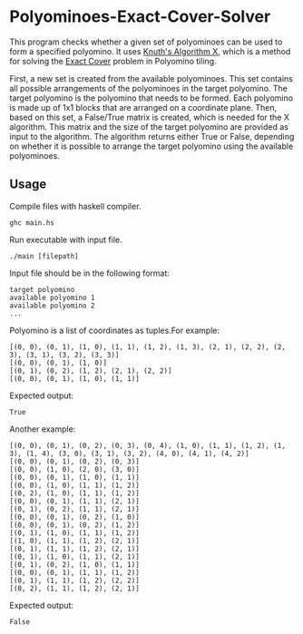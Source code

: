 # Polyominoes-Exact-Cover-Solver

This program checks whether a given set of polyominoes can be used to form a specified polyomino. It uses [Knuth's Algorithm X](https://en.wikipedia.org/wiki/Knuth%27s_Algorithm_X), which is a method for solving the [Exact Cover](https://en.wikipedia.org/wiki/Exact_cover) problem in Polyomino tiling.

First, a new set is created from the available polyominoes. This set contains all possible arrangements of the polyominoes in the target polyomino. The target polyomino is the polyomino that needs to be formed. Each polyomino is made up of 1x1 blocks that are arranged on a coordinate plane. Then, based on this set, a False/True matrix is created, which is needed for the X algorithm. This matrix and the size of the target polyomino are provided as input to the algorithm. The algorithm returns either True or False, depending on whether it is possible to arrange the target polyomino using the available polyominoes.

## Usage
Compile files with haskell compiler.
```
ghc main.hs
```

Run executable with input file.
```
./main [filepath]
```

Input file should be in the following format:
```
target polyomino
available polyomino 1
available polyomino 2
...
```

Polyomino is a list of coordinates as tuples.For example:
```
[(0, 0), (0, 1), (1, 0), (1, 1), (1, 2), (1, 3), (2, 1), (2, 2), (2, 3), (3, 1), (3, 2), (3, 3)]
[(0, 0), (0, 1), (1, 0)]
[(0, 1), (0, 2), (1, 2), (2, 1), (2, 2)]
[(0, 0), (0, 1), (1, 0), (1, 1)]
```

Expected output:
```
True
```

Another example:
```
[(0, 0), (0, 1), (0, 2), (0, 3), (0, 4), (1, 0), (1, 1), (1, 2), (1, 3), (1, 4), (3, 0), (3, 1), (3, 2), (4, 0), (4, 1), (4, 2)]
[(0, 0), (0, 1), (0, 2), (0, 3)]
[(0, 0), (1, 0), (2, 0), (3, 0)]
[(0, 0), (0, 1), (1, 0), (1, 1)]
[(0, 0), (1, 0), (1, 1), (1, 2)]
[(0, 2), (1, 0), (1, 1), (1, 2)]
[(0, 0), (0, 1), (1, 1), (2, 1)]
[(0, 1), (0, 2), (1, 1), (2, 1)]
[(0, 0), (0, 1), (0, 2), (1, 0)]
[(0, 0), (0, 1), (0, 2), (1, 2)]
[(0, 1), (1, 0), (1, 1), (1, 2)]
[(1, 0), (1, 1), (1, 2), (2, 1)]
[(0, 1), (1, 1), (1, 2), (2, 1)]
[(0, 1), (1, 0), (1, 1), (2, 1)]
[(0, 1), (0, 2), (1, 0), (1, 1)]
[(0, 0), (0, 1), (1, 1), (1, 2)]
[(0, 1), (1, 1), (1, 2), (2, 2)]
[(0, 2), (1, 1), (1, 2), (2, 1)]
```

Expected output:
```
False
```